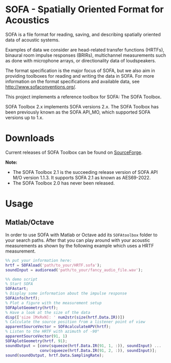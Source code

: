 SOFA - Spatially Oriented Format for Acoustics
==============================================

SOFA is a file format for reading, saving, and describing spatially
oriented data of acoustic systems.

Examples of data we consider are head-related transfer functions (HRTFs),
binaural room impulse responses (BRIRs), multichannel measurements such as done
with microphone arrays, or directionality data of loudspeakers.

The format specification is the major focus of SOFA, but we also aim in providing 
toolboxes for reading and writing the data in SOFA. For more information on the 
format specifications and available data, see http://www.sofaconventions.org/.

This project implements a reference toolbox for SOFA: The SOFA Toolbox. 

SOFA Toolbox 2.x implements SOFA versions 2.x. The SOFA Toolbox has been previously 
known as the SOFA API_MO, which supported SOFA versions up to 1.x.


Downloads
=========

Current releases of SOFA Toolbox can be found on [SourceForge](http://sourceforge.net/projects/sofacoustics).

**Note:** 
- The SOFA Toolbox 2.1 is the succeeding release version of SOFA API M/O version 1.1.3. It supports SOFA 2.1 as known as AES69-2022.
- The SOFA Toolbox 2.0 has never been released. 


Usage
=====

## Matlab/Octave 

In order to use SOFA with Matlab or Octave add its `SOFAtoolbox` folder
to your search paths. After that you can play around with your acoustic measurements
as shown by the following example which uses a HRTF measurement.

```matlab
%% put your information here:
hrtf = SOFAload('path/to_your/HRTF.sofa');
soundInput = audioread('path/to_your/fancy_audio_file.wav');

%% demo script
% Start SOFA
SOFAstart;
% Display some information about the impulse response
SOFAinfo(hrtf);
% Plot a figure with the measurement setup
SOFAplotGeometry(hrtf);
% Have a look at the size of the data
disp(['size [MxRxN]: ' num2str(size(hrtf.Data.IR))])
% Calculate the source position from a listener point of view
apparentSourceVector = SOFAcalculateAPV(hrtf);
% Listen to the HRTF with azimuth of -90°
apparentSourceVector(91, 1)
SOFAplotGeometry(hrtf, 91);
soundOutput = [conv(squeeze(hrtf.Data.IR(91, 1, :)), soundInput) ...
               conv(squeeze(hrtf.Data.IR(91, 2, :)), soundInput)];
sound(soundOutput, hrtf.Data.SamplingRate);
```
